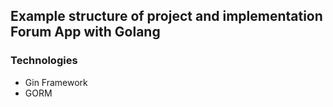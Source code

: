## Example structure of project and implementation Forum App with Golang

### Technologies
+ Gin Framework
+ GORM
